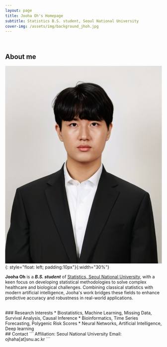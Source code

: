 ```yaml
---
layout: page
title: Jooha Oh's Homepage
subtitle: Statistics B.S. student, Seoul National University
cover-img: /assets/img/background_jhoh.jpg
---
```


<br/>

## About me

![image](/assets/img/image_jooha_oh.jpg){: style="float: left; padding:10px"}{:width="30%"}

**Jooha Oh** is a **_B.S. student_**  of [Statistics, Seoul National University](https://stat.snu.ac.kr), with a keen focus on developing statistical methodologies to solve complex healthcare and biological challenges. Combining classical statistics with modern artificial intelligence, Jooha's work bridges these fields to enhance predictive accuracy and robustness in real-world applications.

<br/>
### Research Interests
* Biostatistics, Machine Learning, Missing Data, Survival Analysis, Causal Inference
* Bioinformatics, Time Series Forecasting, Polygenic Risk Scores
* Neural Networks, Artificial Intelligence, Deep learning

<br/>
## Contact
```
Affiliation: Seoul National University
Email: ojhaha[at]snu.ac.kr
```
